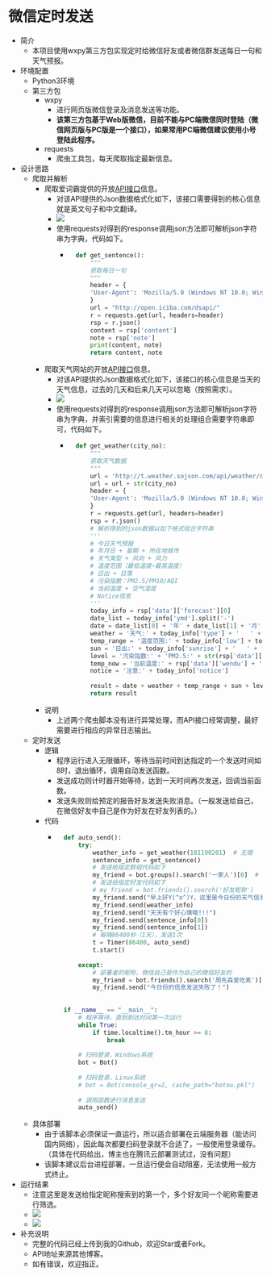 # 微信定时发送
- 简介
	- 本项目使用wxpy第三方包实现定时给微信好友或者微信群发送每日一句和天气预报。
- 环境配置
	- Python3环境
	- 第三方包
		- wxpy
			- 进行网页版微信登录及消息发送等功能。
			- **该第三方包基于Web版微信，目前不能与PC端微信同时登陆（微信网页版与PC版是一个接口），如果常用PC端微信建议使用小号登陆此程序。**
		- requests
			- 爬虫工具包，每天爬取指定最新信息。
- 设计思路
	- 爬取并解析
		- 爬取爱词霸提供的开放[API接口](http://open.iciba.com/dsapi/)信息。
			- 对该API提供的Json数据格式化如下，该接口需要得到的核心信息就是英文句子和中文翻译。
			- ![](/WeChat/asset/day.png)
			- 使用requests对得到的response调用json方法即可解析json字符串为字典，代码如下。
				- ```python
					def get_sentence():
					    """
					    获取每日一句
					    """
					    header = {
					    'User-Agent': 'Mozilla/5.0 (Windows NT 10.0; Win64; x64) AppleWebKit/537.36 (KHTML, like Gecko) Chrome/73.0.3683.75 Safari/537.36'
					    }
					    url = "http://open.iciba.com/dsapi/"
					    r = requests.get(url, headers=header)
					    rsp = r.json()
					    content = rsp['content']
					    note = rsp['note']
					    print(content, note)
					    return content, note
					```
		- 爬取天气网站的开放[API接口](http://t.weather.sojson.com/api/weather/city/101190201)信息。
			- 对该API提供的Json数据格式化如下，该接口的核心信息是当天的天气信息，过去的几天和后来几天可以忽略（按照需求）。
			- ![](/WeChat/asset/weather.png)
			- 使用requests对得到的response调用json方法即可解析json字符串为字典，并索引需要的信息进行相关的处理组合需要字符串即可，代码如下。
				- ```python
					def get_weather(city_no):
					    """
					    获取天气数据
					    """
					    url = 'http://t.weather.sojson.com/api/weather/city/'
					    url = url + str(city_no)
					    header = {
					    'User-Agent': 'Mozilla/5.0 (Windows NT 10.0; Win64; x64) AppleWebKit/537.36 (KHTML, like Gecko) Chrome/73.0.3683.75 Safari/537.36'
					    }
					    r = requests.get(url, headers=header)
					    rsp = r.json()
					    # 解析得到的json数据以如下格式组合字符串
					    '''
					    # 今日天气预报
					    # 年月日 + 星期 + 所在地城市
					    # 天气类型 + 风向 + 风力
					    # 温度范围（最低温度~最高温度）
					    # 日出 + 日落
					    # 污染指数：PM2.5/PM10/AQI
					    # 当前温度 + 空气湿度
					    # Notice信息
					    '''
					    today_info = rsp['data']['forecast'][0]
					    date_list = today_info['ymd'].split('-')
					    date = date_list[0] + '年' + date_list[1] + '月' + date_list[2] + '日' + '   ' + today_info['week'] + '   ' + rsp['cityInfo']['city'] + '\n'
					    weather = '天气:' + today_info['type'] + '   ' + '风向:' + today_info['fx'] +  '   ' + '风力:' + today_info['fl'] + '\n'
					    temp_range = '温度范围:' + today_info['low'] + today_info['high'] + '\n'
					    sun = '日出:' + today_info['sunrise'] + '   ' + '日落' + today_info['sunset'] + '\n'
					    level = '污染指数:' + 'PM2.5:' + str(rsp['data']['pm25']) + '   ' + 'PM10:' + str(rsp['data']['pm10']) + '   ' + 'AQI:'+ str(today_info['aqi']) + '\n'  # 注意整个数据只有这三项是浮点数
					    temp_now = '当前温度:' + rsp['data']['wendu'] + '   ' + '湿度' + rsp['data']['shidu'] + '\n'
					    notice = '注意:' + today_info['notice']
					    
					    result = date + weather + temp_range + sun + level + temp_now + notice
					    return result
					```
		- 说明
			- 上述两个爬虫脚本没有进行异常处理，而API接口经常调整，最好需要进行相应的异常日志输出。
	- 定时发送
		- 逻辑
			- 程序运行进入无限循环，等待当前时间到达指定的一个发送时间如8时，退出循环，调用自动发送函数。
			- 发送成功则计时器开始等待，达到一天时间再次发送，回调当前函数。
			- 发送失败则给预定的报告好友发送失败消息。（一般发送给自己，在微信好友中自己是作为好友在好友列表的。）
		- 代码
			- ```python
				def auto_send():
				    try:
				        weather_info = get_weather(101190201)  # 无锡 
				        sentence_info = get_sentence()
				        # 发送给指定群组代码如下
				        my_friend = bot.groups().search('一家人')[0]  # 昵称，官方文档解释会找到所有这个昵称的好友组合成列表，这可能是因为wxpy基于web微信，微信没有提供更深的接口
				        # 发送给指定好友代码如下
				        # my_friend = bot.friends().search('好友昵称')
				        my_friend.send("早上好Y(^o^)Y，这里是今日份的天气信息请查收!")
				        my_friend.send(weather_info)      
				        my_friend.send("天天有个好心情哦!!!")
				        my_friend.send(sentence_info[0])
				        my_friend.send(sentence_info[1])
				        # 每隔86400秒（1天），发送1次
				        t = Timer(86400, auto_send)
				        t.start()
				 
				    except:
				        # 部署者的昵称，微信自己是作为自己的微信好友的
				        my_friend = bot.friends().search('周先森爱吃素')[0]
				        my_friend.send("今日份的信息发送失败了！")
				 
				 
				if __name__ == "__main__":
				    # 程序等待，直到到达时间第一次运行
				    while True:
				        if time.localtime().tm_hour >= 8:
				            break
				    
				    # 扫码登录，Windows系统
				    bot = Bot()
				 
				    # 扫码登录，Linux系统
				    # bot = Bot(console_qr=2, cache_path="botoo.pkl")
				 
				    # 调用函数进行消息发送
				    auto_send()
				```
	- 具体部署
		- 由于该脚本必须保证一直运行，所以适合部署在云端服务器（能访问国内网络），因此每次都要扫码登录就不合适了，一般使用登录缓存。（具体在代码给出，博主也在腾讯云部署测试过，没有问题）
		- 该脚本建议后台进程部署，一旦运行便会自动阻塞，无法使用一般方式终止。
- 运行结果
	- 注意这里是发送给指定昵称搜索到的第一个，多个好友同一个昵称需要进行筛选。
	- ![](/WeChat/asset/rst_cmd.png)
	- ![](/WeChat/asset/result.jpg)
- 补充说明
	- 完整的代码已经上传到我的Github，欢迎Star或者Fork。
	- API地址来源其他博客。
	- 如有错误，欢迎指正。